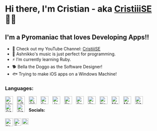 # Hi there, I'm Cristian - aka [CristiiiSE][youtube] 💎👑 

## I'm a Pyromaniac that loves Developing Apps!!

- 🔭 Check out my YouTube Channel: [CristiiiSE](https://www.youtube.com/channel/UCongdDV1IliKDQ8LToL8uOg)
- 💎 Ashnikko's music is just perfect for programming.
- ⚡ I’m currently learning Ruby.
- 🐕 Bella the Doggo as the Software Designer!
- 🐟 Trying to make iOS apps on a Windows Machine!

### Languages:

<img align="left" alt="Visual Studio Code" width="26px" src="https://cdn.jsdelivr.net/gh/devicons/devicon/icons/vscode/vscode-original.svg" style="padding-right:10px;" />
<img align="left" alt="HTML5" width="26px" src="https://cdn.jsdelivr.net/gh/devicons/devicon/icons/html5/html5-original.svg" style="padding-right:10px;" />
<img align="left" alt="CSS3" width="26px" src="https://cdn.jsdelivr.net/gh/devicons/devicon/icons/css3/css3-original.svg" style="padding-right:10px;" />
<img align="left" alt="Sass" width="26px" src="https://cdn.jsdelivr.net/gh/devicons/devicon/icons/sass/sass-original.svg" style="padding-right:10px;" />
<img align="left" alt="JavaScript" width="26px" src="https://cdn.jsdelivr.net/gh/devicons/devicon/icons/javascript/javascript-original.svg" style="padding-right:10px;" />
<img align="left" alt="React" width="26px" src="https://cdn.jsdelivr.net/gh/devicons/devicon/icons/react/react-original.svg" style="padding-right:10px;" />
<img align="left" alt="Gatsby" width="26px" src="https://cdn.jsdelivr.net/gh/devicons/devicon/icons/gatsby/gatsby-original.svg" style="padding-right:10px;" />
<img align="left" alt="GraphQL" width="26px" src="https://cdn.jsdelivr.net/gh/devicons/devicon/icons/graphql/graphql-plain.svg" style="padding-right:10px;" />
<img align="left" alt="Node.js" width="26px" src="https://cdn.jsdelivr.net/gh/devicons/devicon/icons/nodejs/nodejs-original.svg" style="padding-right:10px;" />
<img align="left" alt="MongoDB" width="26px" src="https://cdn.jsdelivr.net/gh/devicons/devicon/icons/mongodb/mongodb-original.svg" style="padding-right:10px;" />
<img align="left" alt="MySQL" width="26px" src="https://cdn.jsdelivr.net/gh/devicons/devicon/icons/mysql/mysql-original.svg" style="padding-right:10px;" />
<img align="left" alt="Git" width="26px" src="https://cdn.jsdelivr.net/gh/devicons/devicon/icons/git/git-original.svg" style="padding-right:10px;" />
<img align="left" alt="GitHub" width="26px" src="https://user-images.githubusercontent.com/3369400/139447912-e0f43f33-6d9f-45f8-be46-2df5bbc91289.png" style="padding-right:10px;" />
<img align="left" alt="GitHub" width="26px" src="https://user-images.githubusercontent.com/3369400/139448065-39a229ba-4b06-434b-bc67-616e2ed80c8f.png" style="padding-right:10px;" />
<br />

#### Socials:

<a href="https://www.youtube.com/channel/UCongdDV1IliKDQ8LToL8uOg"><img align="left" width="26px" src="https://upload.wikimedia.org/wikipedia/commons/thumb/0/09/YouTube_full-color_icon_%282017%29.svg/2560px-YouTube_full-color_icon_%282017%29.svg.png" alt="YouTube"/></a>
<a href="https://twitter.com/CristiiiSE"><img align="left" width="24px" src="https://logodownload.org/wp-content/uploads/2014/09/twitter-logo-4.png" alt="Twitter"/></a>
<a href="https://instagram.com/acristian007"><img align="left" width="21px" src="https://upload.wikimedia.org/wikipedia/commons/thumb/e/e7/Instagram_logo_2016.svg/768px-Instagram_logo_2016.svg.png" alt="Instagram"/></a>

[website]: https://codeSTACKr.com
[twitter]: https://twitter.com/CristiiiSE
[youtube]: https://www.youtube.com/channel/UCongdDV1IliKDQ8LToL8uOg
[instagram]: https://instagram.com/acristian007
